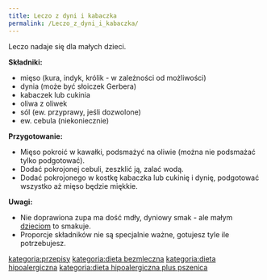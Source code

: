 ```yaml
---
title: Leczo z dyni i kabaczka
permalink: /Leczo_z_dyni_i_kabaczka/
---
```


Leczo nadaje się dla małych dzieci.

**Składniki:**

-   mięso (kura, indyk, królik - w zależności od możliwości)
-   dynia (może być słoiczek Gerbera)
-   kabaczek lub cukinia
-   oliwa z oliwek
-   sól (ew. przyprawy, jeśli dozwolone)
-   ew. cebula (niekoniecznie)

**Przygotowanie:**

-   Mięso pokroić w kawałki, podsmażyć na oliwie (można nie podsmażać tylko podgotować).
-   Dodać pokrojonej cebuli, zeszklić ją, zalać wodą.
-   Dodać pokrojonego w kostkę kabaczka lub cukinię i dynię, podgotować wszystko aż mięso będzie miękkie.

**Uwagi:**

-   Nie doprawiona zupa ma dość mdły, dyniowy smak - ale małym [dzieciom](/atopedia/dziecko "wikilink") to smakuje.
-   Proporcje składników nie są specjalnie ważne, gotujesz tyle ile potrzebujesz.

[kategoria:przepisy](/atopedia/kategoria:przepisy "wikilink") [kategoria:dieta bezmleczna](/atopedia/kategoria:dieta_bezmleczna "wikilink") [kategoria:dieta hipoalergiczna](/atopedia/kategoria:dieta_hipoalergiczna "wikilink") [kategoria:dieta hipoalergiczna plus pszenica](/atopedia/kategoria:dieta_hipoalergiczna_plus_pszenica "wikilink")
